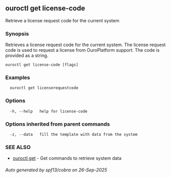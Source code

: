 ## ouroctl get license-code

Retrieve a license request code for the current system

### Synopsis

Retrieves a license request code for the current system.
The license request code is used to request a license from OuroPlatform support.
The code is provided as a string.

```
ouroctl get license-code [flags]
```

### Examples

```
  ouroctl get licenserequestcode
```

### Options

```
  -h, --help   help for license-code
```

### Options inherited from parent commands

```
  -z, --data   fill the template with data from the system
```

### SEE ALSO

* [ouroctl get](ouroctl_get.md)	 - Get commands to retrieve system data

###### Auto generated by spf13/cobra on 26-Sep-2025
